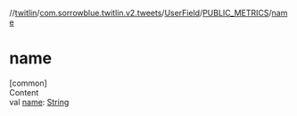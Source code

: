 //[twitlin](../../../index.md)/[com.sorrowblue.twitlin.v2.tweets](../../index.md)/[UserField](../index.md)/[PUBLIC_METRICS](index.md)/[name](name.md)



# name  
[common]  
Content  
val [name](name.md): [String](https://kotlinlang.org/api/latest/jvm/stdlib/kotlin/-string/index.html)  




